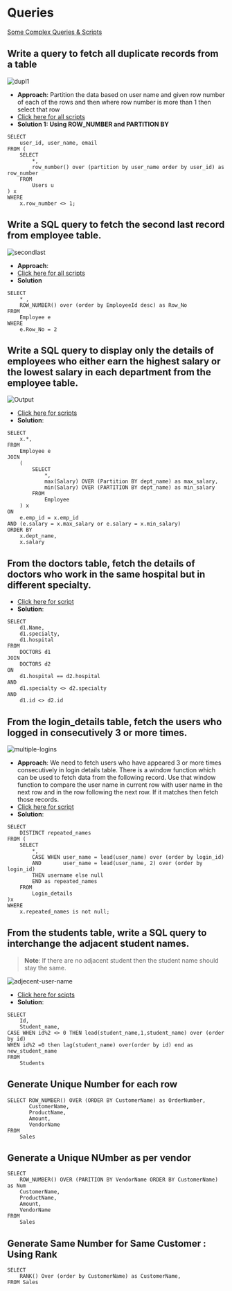 # Queries
[Some Complex Queries & Scripts](https://techtfq.com/blog/learn-how-to-write-sql-queries-practice-complex-sql-queries)

## Write a query to fetch all duplicate records from a table 
![dupl1](./img/dupl1.png)
* **Approach**: Partition the data based on user name and given row number of each of the rows and then where row number is more than 1 then select that row
* [Click here for all scripts](./scripts/duplicate-rows.txt)
* **Solution 1: Using ROW_NUMBER and PARTITION BY**
```
SELECT 
    user_id, user_name, email
FROM (
    SELECT 
        *, 
        row_number() over (partition by user_name order by user_id) as row_number
    FROM
        Users u
) x 
WHERE
    x.row_number <> 1;

```

## Write a SQL query to fetch the second last record from employee table.
![secondlast](./img/secondlast.png)
* **Approach**: 
* [Click here for all scripts](./scripts/second-last.txt)
* **Solution**
```
SELECT 
    * ,
    ROW_NUMBER() over (order by EmployeeId desc) as Row_No
FROM 
    Employee e
WHERE 
    e.Row_No = 2
```

## Write a SQL query to display only the details of employees who either earn the highest salary or the lowest salary in each department from the employee table.
![Output](./img/min-max-salary.png)
* [Click here for scripts](./scripts/min-max-salary.txt)
* **Solution**: 
````
SELECT 
    x.*,
FROM 
    Employee e
JOIN
    (
        SELECT 
            *, 
            max(Salary) OVER (Partition BY dept_name) as max_salary, 
            min(Salary) OVER (PARTITION BY dept_name) as min_salary
        FROM
            Employee
    ) x
ON
    e.emp_id = x.emp_id
AND (e.salary = x.max_salary or e.salary = x.min_salary)
ORDER BY 
    x.dept_name, 
    x.salary
````

## From the doctors table, fetch the details of doctors who work in the same hospital but in different specialty.
* [Click here for script](./scripts/same-hospital.txt)
* **Solution**:
```
SELECT 
    d1.Name, 
    d1.specialty,
    d1.hospital
FROM 
    DOCTORS d1 
JOIN
    DOCTORS d2 
ON
    d1.hospital == d2.hospital 
AND
    d1.specialty <> d2.specialty
AND
    d1.id <> d2.id
```

## From the login_details table, fetch the users who logged in consecutively 3 or more times.
![multiple-logins](./img/multiple-logins.png)
* **Approach**: We need to fetch users who have appeared 3 or more times consecutively in login details table. There is a window function which can be used to fetch data from the following record. Use that window function to compare the user name in current row with user name in the next row and in the row following the next row. If it matches then fetch those records.
* [Click here for script](./scripts/multiple-logins.txt)
* **Solution**: 
```
SELECT 
    DISTINCT repeated_names
FROM (
    SELECT 
        *, 
        CASE WHEN user_name = lead(user_name) over (order by login_id)
        AND       user_name = lead(user_name, 2) over (order by login_id)
        THEN username else null 
        END as repeated_names
    FROM 
        Login_details
)x
WHERE
    x.repeated_names is not null;
```

## From the students table, write a SQL query to interchange the adjacent student names.
> **Note**: If there are no adjacent student then the student name should stay the same.

![adjecent-user-name](./img/adjecent-user-name.png)
* [Click here for scipts](./scripts/adjecent-user-name.txt)
* **Solution**: 
```
SELECT 
    Id, 
    Student_name, 
CASE WHEN id%2 <> 0 THEN lead(student_name,1,student_name) over (order by id)
WHEN id%2 =0 then lag(student_name) over(order by id) end as new_student_name
FROM 
    Students
```

## Generate Unique Number for each row
```
SELECT ROW_NUMBER() OVER (ORDER BY CustomerName) as OrderNumber, 
       CustomerName, 
       ProductName, 
       Amount, 
       VendorName
FROM   
    Sales
```

## Generate a Unique NUmber as per vendor 

```
SELECT 
    ROW_NUMBER() OVER (PARITION BY VendorName ORDER BY CustomerName) as Num 
    CustomerName, 
    ProductName, 
    Amount, 
    VendorName 
FROM 
    Sales 

```
## Generate Same Number for Same Customer : Using Rank 
```
SELECT 
    RANK() Over (order by CustomerName) as CustomerName, 
FROM Sales
```

## 